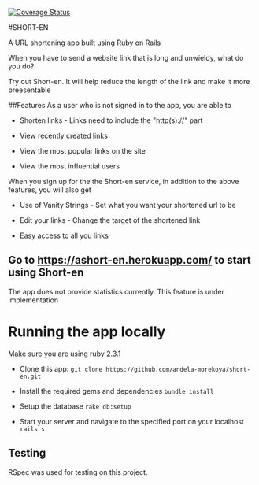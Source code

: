 [![Coverage Status](https://coveralls.io/repos/github/andela-morekoya/short-en/badge.svg?branch=master)](https://coveralls.io/github/andela-morekoya/short-en?branch=master)

#SHORT-EN

A URL shortening app built using Ruby on Rails

When you have to send a website link that is long and unwieldy, what do you do?

Try out Short-en. It will help reduce the length of the link and make it more preesentable

##Features
As a user who is not signed in to the app, you are able to

* Shorten links - Links need to include the "http(s)://" part

* View recently created links

* View the most popular links on the site

* View the most influential users

When you sign up for the the Short-en service, in addition to the above features, you will also get

 * Use of Vanity Strings - Set what you want your shortened url to be

 * Edit your links - Change the target of the shortened link

 * Easy access to all you links

 ## Go to https://ashort-en.herokuapp.com/ to start using Short-en

The app does not provide statistics currently. This feature is under implementation

# Running the app locally

Make sure you are using ruby 2.3.1

* Clone this app: ```git clone https://github.com/andela-morekoya/short-en.git```

* Install the required gems and dependencies ```bundle install```

* Setup the database ```rake db:setup```

* Start your server and navigate to the specified port on your localhost ```rails s```

## Testing
RSpec was used for testing on this project.


